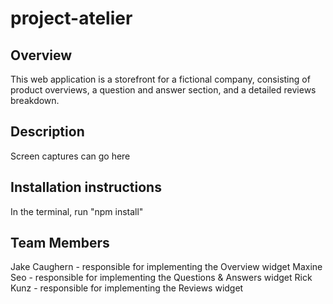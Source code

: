 # project-atelier

## Overview
This web application is a storefront for a fictional company, consisting of product overviews, a question and answer section, and a detailed reviews breakdown.

## Description

Screen captures can go here

## Installation instructions

In the terminal, run "npm install"

## Team Members
Jake Caughern - responsible for implementing the Overview widget
Maxine Seo - responsible for implementing the Questions & Answers widget
Rick Kunz - responsible for implementing the Reviews widget